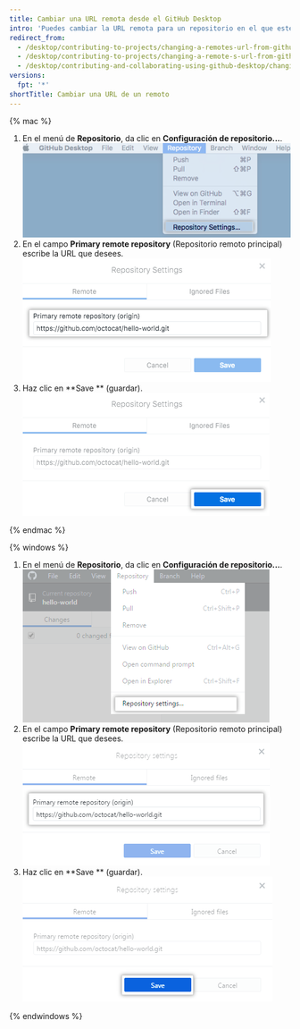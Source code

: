 ```yaml
---
title: Cambiar una URL remota desde el GitHub Desktop
intro: 'Puedes cambiar la URL remota para un repositorio en el que estés trabajando {% data variables.product.prodname_desktop %}. Es posible que puedas hacerlo si se ha cambiado el nombre, o si el nombre de usuario o la organización que posee el repositorio ha cambiado.'
redirect_from:
  - /desktop/contributing-to-projects/changing-a-remotes-url-from-github-desktop
  - /desktop/contributing-to-projects/changing-a-remote-s-url-from-github-desktop
  - /desktop/contributing-and-collaborating-using-github-desktop/changing-a-remotes-url-from-github-desktop
versions:
  fpt: '*'
shortTitle: Cambiar una URL de un remoto
---
```


{% mac %}

1. En el menú de **Repositorio**, da clic en **Configuración de repositorio...**. ![Opciones del menú Repository Settings (Configuración del repositorio)](/assets/images/help/desktop/repository-settings-mac.png)
2. En el campo **Primary remote repository** (Repositorio remoto principal) escribe la URL que desees. ![Campo Primary remote repository (Repositorio remoto principal)](/assets/images/help/desktop/repository-settings-remote-mac.png)
3. Haz clic en **Save ** (guardar). ![El botón Save (Guardar)](/assets/images/help/desktop/repository-settings-save-mac.png)

{% endmac %}

{% windows %}

1. En el menú de **Repositorio**, da clic en **Configuración de repositorio...**. ![Opciones del menú Repository Settings (Configuración del repositorio)](/assets/images/help/desktop/repository-settings-win.png)
2. En el campo **Primary remote repository** (Repositorio remoto principal) escribe la URL que desees. ![Campo Primary remote repository (Repositorio remoto principal)](/assets/images/help/desktop/repository-settings-remote-win.png)
3. Haz clic en **Save ** (guardar). ![El botón Save (Guardar)](/assets/images/help/desktop/repository-settings-save-win.png)

{% endwindows %}
